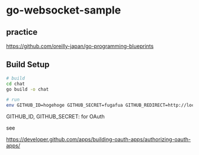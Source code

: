# go-websocket-sample

## practice
https://github.com/oreilly-japan/go-programming-blueprints


## Build Setup

```bash
# build
cd chat
go build -o chat

# run
env GITHUB_ID=hogehoge GITHUB_SECRET=fugafua GITHUB_REDIRECT=http://localhost:8080/auth/callback/github  ./chat -addr=":8080"
```

GITHUB_ID, GITHUB_SECRET: for OAuth

see

https://developer.github.com/apps/building-oauth-apps/authorizing-oauth-apps/

